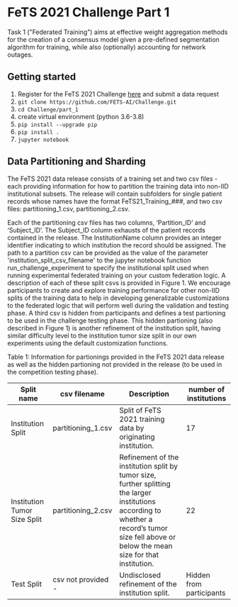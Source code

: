 # FeTS 2021 Challenge Part 1
Task 1 ("Federated Training") aims at effective weight aggregation methods for the creation of a consensus model given a pre-defined segmentation algorithm for training, while also (optionally) accounting for network outages.

## Getting started
1. Register for the FeTS 2021 Challenge [here](https://www.med.upenn.edu/cbica/fets/miccai2021/) and submit a data request
2. ```git clone https://github.com/FETS-AI/Challenge.git```
3. ```cd Challenge/part_1```
4. create virtual environment (python 3.6-3.8)
5. ```pip install --upgrade pip```
6. ```pip install .```
7. ```jupyter notebook```

## Data Partitioning and Sharding
The FeTS 2021 data release consists of a training set and two csv files - each providing information for how to partition the training data into non-IID institutional subsets. The release will contain subfolders for single patient records whose names have the format FeTS21_Training_###, and two csv files: partitioning_1.csv, partitioning_2.csv. 

Each of the partitioning csv files has two columns, ‘Partition_ID’ and ‘Subject_ID’. The Subject_ID column exhausts of the patient records contained in the release. The InstitutionName column provides an integer identifier indicating to which institution the record should be assigned. The path to a partition csv can be provided as the value of the parameter 'institution_split_csv_filename' to the jupyter notebook function run_challenge_experiment to specify the institutional split used when running experimental federated training on your custom federation logic. A description of each of these split csvs is provided in Figure 1. We encourage participants to create and explore training performance for other non-IID splits of the training data to help in developing generalizable customizations to the federated logic that will perform well during the validation and testing phase. A third csv is hidden from participants and defines a test partioning to be used in the challenge testing phase. This hidden partioning (also described in Figure 1) is another refinement of the institution split, having similar difficulty level to the institution tumor size split in our own experiments using the default customization functions.

Table 1: Information for partionings provided in the FeTS 2021 data release as well as the hidden partioning not provided in the release (to be used in the competition testing phase).

|     Split name                      |     csv filename                         |     Description                                                                                                                                                                                       |     number of institutions      |
|-------------------------------------|------------------------------------------|-------------------------------------------------------------------------------------------------------------------------------------------------------------------------------------------------------|---------------------------------|
|     Institution Split               |     partitioning_1.csv                |     Split of FeTS 2021 training data by originating institution.                                                                                                                                    |     17                          |
|     Institution Tumor Size Split    |     partitioning_2.csv      |     Refinement of the institution split by tumor size, further   splitting the larger institutions according to whether a record’s tumor size   fell above or below the mean size for that institution.    |     22                          |
|     Test Split                      |          csv        not provided -       |     Undisclosed refinement of the institution split.                                                                                                                                                  |     Hidden from participants    |



